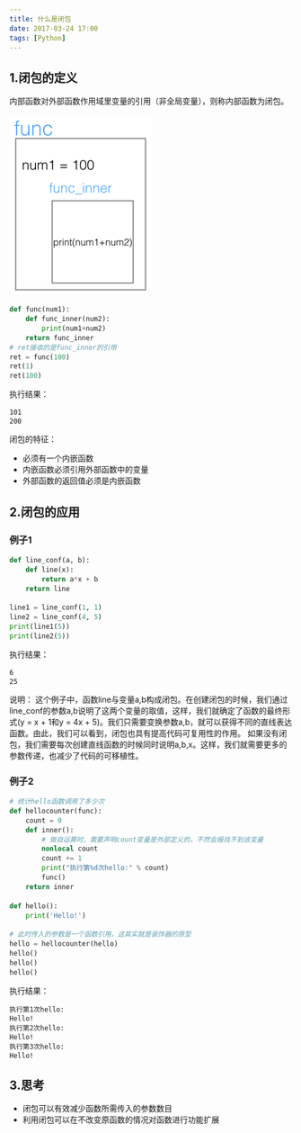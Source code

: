 ```yaml
---
title: 什么是闭包
date: 2017-03-24 17:00
tags: [Python]
---
```

## 1.闭包的定义
内部函数对外部函数作用域里变量的引用（非全局变量），则称内部函数为闭包。
<!-- more -->
![](03-Closure/1.png)
```python
def func(num1):
    def func_inner(num2):
        print(num1+num2)
    return func_inner
# ret接收的是func_inner的引用
ret = func(100)
ret(1)
ret(100)
```
执行结果：
```
101
200
```
闭包的特征：
- 必须有一个内嵌函数
- 内嵌函数必须引用外部函数中的变量
- 外部函数的返回值必须是内嵌函数

## 2.闭包的应用
### 例子1
```python
def line_conf(a, b):
    def line(x):
        return a*x + b
    return line

line1 = line_conf(1, 1)
line2 = line_conf(4, 5)
print(line1(5))
print(line2(5))
```
执行结果：
```
6
25
```
说明：
这个例子中，函数line与变量a,b构成闭包。在创建闭包的时候，我们通过line_conf的参数a,b说明了这两个变量的取值，这样，我们就确定了函数的最终形式(y = x + 1和y = 4x + 5)。我们只需要变换参数a,b，就可以获得不同的直线表达函数。由此，我们可以看到，闭包也具有提高代码可复用性的作用。
如果没有闭包，我们需要每次创建直线函数的时候同时说明a,b,x。这样，我们就需要更多的参数传递，也减少了代码的可移植性。

### 例子2
```python
# 统计hello函数调用了多少次
def hellocounter(func):
    count = 0 
    def inner():
        # 做自运算时，需要声明count变量是外部定义的，不然会报找不到该变量
        nonlocal count
        count += 1
        print("执行第%d次hello:" % count)
        func()
    return inner

def hello():
    print('Hello!')

# 此时传入的参数是一个函数引用，这其实就是装饰器的原型
hello = hellocounter(hello)
hello()
hello()
hello() 
```
执行结果：
```
执行第1次hello:
Hello!
执行第2次hello:
Hello!
执行第3次hello:
Hello!
```
## 3.思考
- 闭包可以有效减少函数所需传入的参数数目
- 利用闭包可以在不改变原函数的情况对函数进行功能扩展
